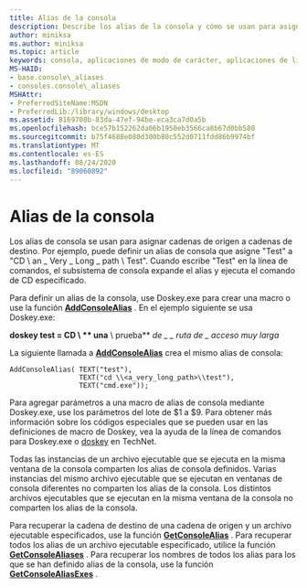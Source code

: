 ```yaml
---
title: Alias de la consola
description: Describe los alias de la consola y cómo se usan para asignar cadenas de origen a cadenas de destino.
author: miniksa
ms.author: miniksa
ms.topic: article
keywords: consola, aplicaciones de modo de carácter, aplicaciones de línea de comandos, aplicaciones de terminal, API de consola
MS-HAID:
- base.console\_aliases
- consoles.console\_aliases
MSHAttr:
- PreferredSiteName:MSDN
- PreferredLib:/library/windows/desktop
ms.assetid: 8169708b-83da-47ef-94be-eca3ca7d0a5b
ms.openlocfilehash: bce57b152262da06b1950eb3566ca8b67d0bb580
ms.sourcegitcommit: b75f4688e080d300b80c552d0711fdd86b9974bf
ms.translationtype: MT
ms.contentlocale: es-ES
ms.lasthandoff: 08/24/2020
ms.locfileid: "89060892"
---
```

# <a name="console-aliases"></a>Alias de la consola


Los alias de consola se usan para asignar cadenas de origen a cadenas de destino. Por ejemplo, puede definir un alias de consola que asigne "Test" a "CD \\ an \_ Very \_ Long \_ path \\ Test". Cuando escribe "Test" en la línea de comandos, el subsistema de consola expande el alias y ejecuta el comando de CD especificado.

Para definir un alias de la consola, use Doskey.exe para crear una macro o use la función [**AddConsoleAlias**](addconsolealias.md) . En el ejemplo siguiente se usa Doskey.exe:

**doskey test = CD \\ ** una** \\ prueba** <em>de \_ \_ ruta de \_ acceso muy larga</em>

La siguiente llamada a [**AddConsoleAlias**](addconsolealias.md) crea el mismo alias de consola:

``` syntax
AddConsoleAlias( TEXT("test"), 
                 TEXT("cd \\<a_very_long_path>\\test"), 
                 TEXT("cmd.exe"));
```

Para agregar parámetros a una macro de alias de consola mediante Doskey.exe, use los parámetros del lote de $1 a $9. Para obtener más información sobre los códigos especiales que se pueden usar en las definiciones de macro de Doskey, vea la ayuda de la línea de comandos para Doskey.exe o [doskey](https://go.microsoft.com/fwlink/p/?linkid=196265) en TechNet.

Todas las instancias de un archivo ejecutable que se ejecuta en la misma ventana de la consola comparten los alias de consola definidos. Varias instancias del mismo archivo ejecutable que se ejecutan en ventanas de consola diferentes no comparten los alias de la consola. Los distintos archivos ejecutables que se ejecutan en la misma ventana de la consola no comparten los alias de la consola.

Para recuperar la cadena de destino de una cadena de origen y un archivo ejecutable especificados, use la función [**GetConsoleAlias**](getconsolealias.md) . Para recuperar todos los alias de un archivo ejecutable especificado, utilice la función [**GetConsoleAliases**](getconsolealiases.md) . Para recuperar los nombres de todos los alias para los que se han definido alias de la consola, use la función [**GetConsoleAliasExes**](getconsolealiasexes.md) .

 

 




